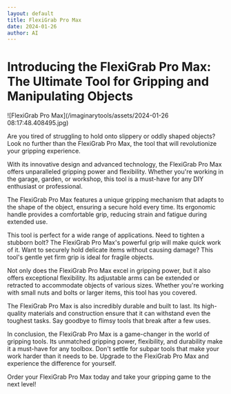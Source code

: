 ```yaml
---
layout: default
title: FlexiGrab Pro Max
date: 2024-01-26
author: AI
---
```


# Introducing the FlexiGrab Pro Max: The Ultimate Tool for Gripping and Manipulating Objects

![FlexiGrab Pro Max](/imaginarytools/assets/2024-01-26 08:17:48.408495.jpg)

Are you tired of struggling to hold onto slippery or oddly shaped objects? Look no further than the FlexiGrab Pro Max, the tool that will revolutionize your gripping experience.

With its innovative design and advanced technology, the FlexiGrab Pro Max offers unparalleled gripping power and flexibility. Whether you're working in the garage, garden, or workshop, this tool is a must-have for any DIY enthusiast or professional.

The FlexiGrab Pro Max features a unique gripping mechanism that adapts to the shape of the object, ensuring a secure hold every time. Its ergonomic handle provides a comfortable grip, reducing strain and fatigue during extended use.

This tool is perfect for a wide range of applications. Need to tighten a stubborn bolt? The FlexiGrab Pro Max's powerful grip will make quick work of it. Want to securely hold delicate items without causing damage? This tool's gentle yet firm grip is ideal for fragile objects.

Not only does the FlexiGrab Pro Max excel in gripping power, but it also offers exceptional flexibility. Its adjustable arms can be extended or retracted to accommodate objects of various sizes. Whether you're working with small nuts and bolts or larger items, this tool has you covered.

The FlexiGrab Pro Max is also incredibly durable and built to last. Its high-quality materials and construction ensure that it can withstand even the toughest tasks. Say goodbye to flimsy tools that break after a few uses.

In conclusion, the FlexiGrab Pro Max is a game-changer in the world of gripping tools. Its unmatched gripping power, flexibility, and durability make it a must-have for any toolbox. Don't settle for subpar tools that make your work harder than it needs to be. Upgrade to the FlexiGrab Pro Max and experience the difference for yourself.

Order your FlexiGrab Pro Max today and take your gripping game to the next level!
